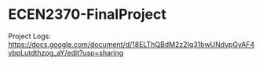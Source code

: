 # ECEN2370-FinalProject

Project Logs: https://docs.google.com/document/d/18ELThQBdM2z2Iq31bwUNdvpGyAF4vbpLutdthzpg_aY/edit?usp=sharing
